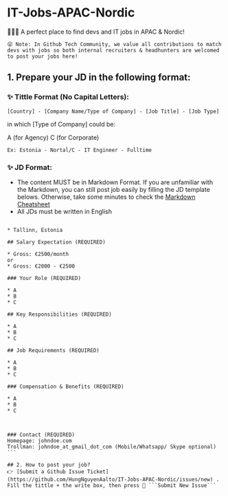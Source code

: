 # IT-Jobs-APAC-Nordic
👋👋👋 A perfect place to find devs and IT jobs in APAC & Nordic! 


```😜 Note: In Github Tech Community, we value all contributions to match devs with jobs so both internal recruiters & headhunters are welcomed to post your jobs here!```


## 1. Prepare your JD in the following format:

### ✨ Tittle Format (No Capital Letters):

```[Country] - [Company Name/Type of Company] - [Job Title] - [Job Type]```

in which [Type of Company] could be:

A (for Agency)
C (for Corporate)

```Ex: Estonia - Nortal/C - IT Engineer - Fulltime```

### ✨ JD Format:
- The content MUST be in Markdown Format. If you are unfamiliar with the Markdown, you can still post job easily by filling the JD template belows. Otherwise, take some minutes to check the [Markdown Cheatsheet](https://github.com/adam-p/markdown-here/wiki/Markdown-Cheatsheet)
- All JDs must be written in English

``` ## Location (REQUIRED)

* Tallinn, Estonia

## Salary Expectation (REQUIRED)

* Gross: €2500/month 
or 
* Gross: €2000 - €2500

### Your Role (REQUIRED)

* A
* B
* C

## Key Responsibilities (REQUIRED)

* A
* B
* C

## Job Requirements (REQUIRED)

* A
* B
* C

### Compensation & Benefits (REQUIRED)

* A
* B
* C
    


### Contact (REQUIRED)
Homepage: johndoe.com
Trollman: johndoe_at_gmail_dot_com (Mobile/Whatsapp/ Skype optional) ```

## 2. How to post your job?
👉 [Submit a Github Issue Ticket](https://github.com/HungNguyenAalto/IT-Jobs-APAC-Nordic/issues/new) . Fill the tittle + the write box, then press 🙌 ```Submit New Issue```
